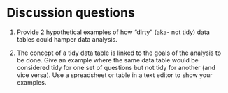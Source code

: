 # Discussion questions

1. Provide 2 hypothetical examples of how “dirty” (aka- not tidy) data tables could hamper data analysis.

2. The concept of a tidy data table is linked to the goals of the analysis to be done. Give an example where the same data table would be considered tidy for one set of questions but not tidy for another (and vice versa). Use a spreadsheet or table in a text editor to show your examples.
